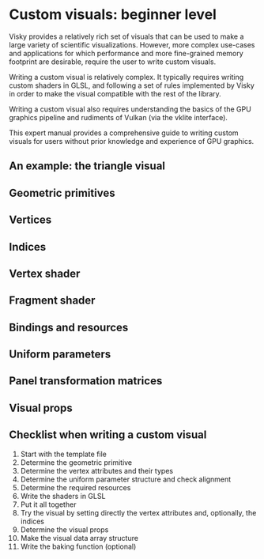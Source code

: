 # Custom visuals: beginner level

Visky provides a relatively rich set of visuals that can be used to make a large variety of scientific visualizations. However, more complex use-cases and applications for which performance and more fine-grained memory footprint are desirable, require the user to write custom visuals.

Writing a custom visual is relatively complex. It typically requires writing custom shaders in GLSL, and following a set of rules implemented by Visky in order to make the visual compatible with the rest of the library.

Writing a custom visual also requires understanding the basics of the GPU graphics pipeline and rudiments of Vulkan (via the vklite interface).

This expert manual provides a comprehensive guide to writing custom visuals for users without prior knowledge and experience of GPU graphics.

## An example: the triangle visual

## Geometric primitives

## Vertices

## Indices

## Vertex shader

## Fragment shader

## Bindings and resources

## Uniform parameters

## Panel transformation matrices

## Visual props

## Checklist when writing a custom visual

1. Start with the template file
2. Determine the geometric primitive
3. Determine the vertex attributes and their types
4. Determine the uniform parameter structure and check alignment
5. Determine the required resources
6. Write the shaders in GLSL
7. Put it all together
8. Try the visual by setting directly the vertex attributes and, optionally, the indices
9. Determine the visual props
10. Make the visual data array structure
11. Write the baking function (optional)
